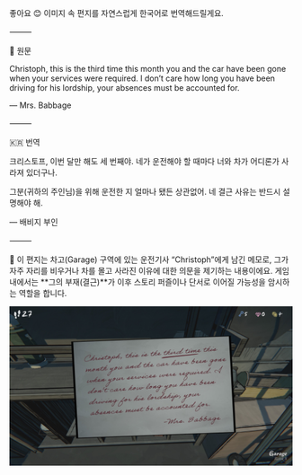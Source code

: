 좋아요 😊
이미지 속 편지를 자연스럽게 한국어로 번역해드릴게요.

⸻

🧾 원문

Christoph, this is the third time this month you and the car have been gone when your services were required.
I don’t care how long you have been driving for his lordship, your absences must be accounted for.

— Mrs. Babbage

⸻

🇰🇷 번역

크리스토프, 이번 달만 해도 세 번째야.
네가 운전해야 할 때마다 너와 차가 어디론가 사라져 있더구나.

그분(귀하의 주인님)을 위해 운전한 지 얼마나 됐든 상관없어.
네 결근 사유는 반드시 설명해야 해.

— 배비지 부인

⸻

💬 이 편지는 차고(Garage) 구역에 있는 운전기사 “Christoph”에게 남긴 메모로,
그가 자주 자리를 비우거나 차를 몰고 사라진 이유에 대한 의문을 제기하는 내용이에요.
게임 내에서는 **그의 부재(결근)**가 이후 스토리 퍼즐이나 단서로 이어질 가능성을 암시하는 역할을 합니다.

![IMG_1806.JPG](images/IMG_1806.JPG)